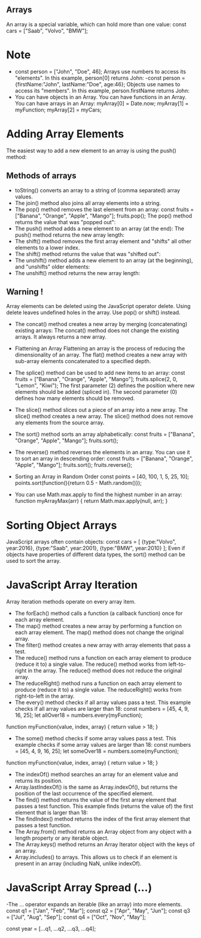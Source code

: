 ## Arrays
An array is a special variable, which can hold more than one value:
const cars = ["Saab", "Volvo", "BMW"];

# Note
- const person = ["John", "Doe", 46];
Arrays use numbers to access its "elements". In this example, person[0] returns John:
-const person = {firstName:"John", lastName:"Doe", age:46};
Objects use names to access its "members". In this example, person.firstName returns John:
- You can have objects in an Array. You can have functions in an Array. You can have arrays in an Array:
myArray[0] = Date.now;
myArray[1] = myFunction;
myArray[2] = myCars;

# Adding Array Elements
The easiest way to add a new element to an array is using the push() method:

## Methods of arrays
- toString() converts an array to a string of (comma separated) array values.
- The join() method also joins all array elements into a string.
- The pop() method removes the last element from an array:
const fruits = ["Banana", "Orange", "Apple", "Mango"];
fruits.pop();
The pop() method returns the value that was "popped out":
- The push() method adds a new element to an array (at the end):
The push() method returns the new array length:
- The shift() method removes the first array element and "shifts" all other elements to a lower index.
- The shift() method returns the value that was "shifted out":
- The unshift() method adds a new element to an array (at the beginning), and "unshifts" older elements:
- The unshift() method returns the new array length:

## Warning !
Array elements can be deleted using the JavaScript operator delete.
Using delete leaves undefined holes in the array.
Use pop() or shift() instead.

- The concat() method creates a new array by merging (concatenating) existing arrays:
The concat() method does not change the existing arrays. It always returns a new array.
- Flattening an Array
Flattening an array is the process of reducing the dimensionality of an array.
The flat() method creates a new array with sub-array elements concatenated to a specified depth.
- The splice() method can be used to add new items to an array:
const fruits = ["Banana", "Orange", "Apple", "Mango"];
fruits.splice(2, 0, "Lemon", "Kiwi");
The first parameter (2) defines the position where new elements should be added (spliced in).
The second parameter (0) defines how many elements should be removed.
- The slice() method slices out a piece of an array into a new array.
The slice() method creates a new array.
The slice() method does not remove any elements from the source array.

- The sort() method sorts an array alphabetically:
const fruits = ["Banana", "Orange", "Apple", "Mango"];
fruits.sort();
- The reverse() method reverses the elements in an array.
You can use it to sort an array in descending order:
const fruits = ["Banana", "Orange", "Apple", "Mango"];
fruits.sort();
fruits.reverse();

- Sorting an Array in Random Order
const points = [40, 100, 1, 5, 25, 10];
points.sort(function(){return 0.5 - Math.random()});
- You can use Math.max.apply to find the highest number in an array:
function myArrayMax(arr) {
  return Math.max.apply(null, arr);
}

# Sorting Object Arrays
JavaScript arrays often contain objects:
const cars = [
  {type:"Volvo", year:2016},
  {type:"Saab", year:2001},
  {type:"BMW", year:2010}
];
Even if objects have properties of different data types, the sort() method can be used to sort the array.

# JavaScript Array Iteration
Array iteration methods operate on every array item.

- The forEach() method calls a function (a callback function) once for each array element.
- The map() method creates a new array by performing a function on each array element.
The map() method does not change the original array.
- The filter() method creates a new array with array elements that pass a test.
- The reduce() method runs a function on each array element to produce (reduce it to) a single value.
The reduce() method works from left-to-right in the array.
The reduce() method does not reduce the original array.
- The reduceRight() method runs a function on each array element to produce (reduce it to) a single value.
The reduceRight() works from right-to-left in the array.
- The every() method checks if all array values pass a test.
This example checks if all array values are larger than 18:
const numbers = [45, 4, 9, 16, 25];
let allOver18 = numbers.every(myFunction);

function myFunction(value, index, array) {
  return value > 18;
}

- The some() method checks if some array values pass a test.
This example checks if some array values are larger than 18:
const numbers = [45, 4, 9, 16, 25];
let someOver18 = numbers.some(myFunction);

function myFunction(value, index, array) {
  return value > 18;
}
- The indexOf() method searches an array for an element value and returns its position.
- Array.lastIndexOf() is the same as Array.indexOf(), but returns the position of the last occurrence of the specified element.
- The find() method returns the value of the first array element that passes a test function.
This example finds (returns the value of) the first element that is larger than 18:
- The findIndex() method returns the index of the first array element that passes a test function.
- The Array.from() method returns an Array object from any object with a length property or any iterable object.
- The Array.keys() method returns an Array Iterator object with the keys of an array.
- Array.includes() to arrays. This allows us to check if an element is present in an array (including NaN, unlike indexOf).
 
# JavaScript Array Spread (...)
-The ... operator expands an iterable (like an array) into more elements.
const q1 = ["Jan", "Feb", "Mar"];
const q2 = ["Apr", "May", "Jun"];
const q3 = ["Jul", "Aug", "Sep"];
const q4 = ["Oct", "Nov", "May"];

const year = [...q1, ...q2, ...q3, ...q4];




